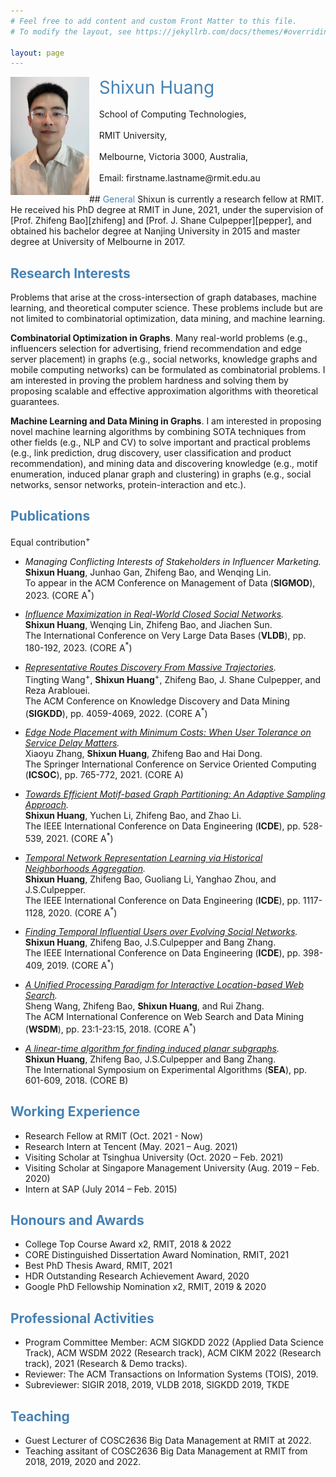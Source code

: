 ```yaml
---
# Feel free to add content and custom Front Matter to this file.
# To modify the layout, see https://jekyllrb.com/docs/themes/#overriding-theme-defaults

layout: page
---
```



<img style="float: left;" src="WechatIMG160.jpeg"  width="25%" height="auto">
&nbsp;&nbsp;&nbsp;&nbsp;<span style="color:steelblue;font-size:2em;">Shixun Huang</span> <br />
<br />
&nbsp;&nbsp;&nbsp;&nbsp;School of Computing Technologies, <br />
<br />
&nbsp;&nbsp;&nbsp;&nbsp;RMIT University, <br />
<br />
&nbsp;&nbsp;&nbsp;&nbsp;Melbourne, Victoria 3000, Australia, <br />
<br />
&nbsp;&nbsp;&nbsp;&nbsp;Email: firstname.lastname@rmit.edu.au

<br />
<br />
## <span style="color:steelblue">General</span>
Shixun is currently a research fellow at RMIT. He received his PhD degree at RMIT in June, 2021, under the supervision of [Prof. Zhifeng Bao][zhifeng] and [Prof. J. Shane Culpepper][pepper], and obtained his bachelor degree at Nanjing University in 2015 and master degree at University of Melbourne in 2017. 

[zhifeng]: https://baozhifeng.net/
[pepper]: https://culpepper.io

## <span style="color:steelblue">Research Interests</span>
Problems that arise at the cross-intersection of graph databases, machine learning, and theoretical computer science. These problems include but are not limited to combinatorial optimization, data mining, and machine learning.

**Combinatorial Optimization in Graphs**. Many real-world problems (e.g., influencers selection for advertising, friend recommendation and edge server placement) in graphs (e.g., social networks, knowledge graphs and mobile computing networks) can be formulated as combinatorial problems. I am interested in proving the problem hardness and solving them by proposing scalable and effective approximation algorithms with theoretical guarantees.

**Machine Learning and Data Mining in Graphs**. I am interested in proposing novel machine learning algorithms by combining SOTA techniques from other fields (e.g., NLP and CV) to solve important and practical problems (e.g., link prediction, drug discovery, user classification and product recommendation), and mining data and discovering knowledge (e.g., motif enumeration, induced planar graph and clustering) in graphs (e.g., social networks, sensor networks, protein-interaction and etc.).

<!---
-->

## <span style="color:steelblue">Publications</span>
Equal contribution<sup>+</sup><br />
* <em>Managing Conflicting Interests of Stakeholders in Influencer Marketing.</em> <br />
**Shixun Huang**, Junhao Gan, Zhifeng Bao, and Wenqing Lin. <br />
To appear in the ACM Conference on Management of Data (**SIGMOD**), 2023. (CORE A<sup>*</sup>) <br />


* <em>[Influence Maximization in Real-World Closed Social Networks](https://www.vldb.org/pvldb/vol16/p180-bao.pdf).</em> <br />
**Shixun Huang**, Wenqing Lin, Zhifeng Bao, and Jiachen Sun. <br />
The International Conference on Very Large Data Bases (**VLDB**), pp. 180-192, 2023. (CORE A<sup>*</sup>) <br />


* <em>[Representative Routes Discovery From Massive Trajectories](https://dl.acm.org/doi/pdf/10.1145/3534678.3539079).</em> <br />
Tingting Wang<sup>+</sup>, **Shixun Huang**<sup>+</sup>, Zhifeng Bao, J. Shane Culpepper, and Reza Arablouei. <br />
The ACM Conference on Knowledge Discovery and Data Mining (**SIGKDD**), pp. 4059-4069, 2022. (CORE A<sup>*</sup>) <br />

* <em>[Edge Node Placement with Minimum Costs: When User Tolerance on Service Delay Matters](./papers/ICSOC2021.pdf).</em> <br />
Xiaoyu Zhang, **Shixun Huang**, Zhifeng Bao and Hai Dong. <br />
The Springer International Conference on Service Oriented Computing (**ICSOC**), pp. 765-772, 2021. (CORE A) <br />

* <em>[Towards Efficient Motif-based Graph Partitioning: An Adaptive Sampling Approach](./papers/TR.pdf).</em> <br />
**Shixun Huang**, Yuchen Li, Zhifeng Bao, and Zhao Li. <br />
The IEEE International Conference on Data Engineering (**ICDE**), pp. 528-539, 2021. (CORE A<sup>*</sup>) <br />

* <em>[Temporal Network Representation Learning via Historical Neighborhoods Aggregation](./papers/icde2020.pdf).</em> <br />
**Shixun Huang**, Zhifeng Bao, Guoliang Li, Yanghao Zhou, and J.S.Culpepper. <br />
The IEEE International Conference on Data Engineering (**ICDE**), pp. 1117-1128, 2020. (CORE A<sup>*</sup>) <br />

* <em>[Finding Temporal Influential Users over Evolving Social Networks](./papers/icde2019.pdf).</em> <br />
**Shixun Huang**, Zhifeng Bao, J.S.Culpepper and Bang Zhang. <br />
The IEEE International Conference on Data Engineering (**ICDE**), pp. 398-409, 2019. (CORE A<sup>*</sup>) <br />

* <em>[A Unified Processing Paradigm for Interactive Location-based Web Search](./papers/wsdm18.pdf).</em> <br />
Sheng Wang, Zhifeng Bao, **Shixun Huang**, and Rui Zhang. <br />
The ACM International Conference on Web Search and Data Mining (**WSDM**), pp. 23:1-23:15, 2018. (CORE A<sup>*</sup>) <br />

* <em>[A linear-time algorithm for finding induced planar subgraphs](./papers/SEA2018.pdf).</em> <br />
**Shixun Huang**, Zhifeng Bao, J.S.Culpepper and Bang Zhang. <br />
The International Symposium on Experimental Algorithms (**SEA**), pp. 601-609, 2018. (CORE B)  <br />


##  <span style="color:steelblue">Working Experience</span>
* Research Fellow at RMIT (Oct. 2021 - Now)
* Research Intern at Tencent (May.  2021 – Aug.  2021)
* Visiting Scholar at Tsinghua University (Oct.  2020 – Feb.  2021)
* Visiting Scholar at Singapore Management University (Aug.  2019 – Feb.  2020)
* Intern at SAP (July 2014 – Feb.  2015)


## <span style="color:steelblue">Honours and Awards</span>
* College Top Course Award x2, RMIT, 2018 & 2022 
* CORE Distinguished Dissertation Award Nomination, RMIT, 2021 
* Best PhD Thesis Award, RMIT, 2021
* HDR Outstanding Research Achievement Award, 2020
* Google PhD Fellowship Nomination x2, RMIT, 2019 & 2020


## <span style="color:steelblue">Professional Activities</span>
* Program Committee Member:  ACM SIGKDD 2022 (Applied Data Science Track), ACM WSDM 2022 (Research track), ACM CIKM 2022 (Research track), 2021 (Research & Demo tracks).
* Reviewer: The ACM Transactions on Information Systems (TOIS), 2019.
* Subreviewer: SIGIR 2018, 2019, VLDB 2018, SIGKDD 2019, TKDE

## <span style="color:steelblue">Teaching</span>
* Guest Lecturer of COSC2636 Big Data Management at RMIT at 2022.
* Teaching assitant of COSC2636 Big Data Management at RMIT from 2018, 2019, 2020 and 2022.

<!---
<script type="text/javascript" id="clustrmaps" src="//clustrmaps.com/map_v2.js?d=z00anpUiOEQnioyPzKBc2tZKX6F9R5aehC1q7W_rZhw&cl=ffffff&w=a"></script>



### Research Projects
* **Combinatorial Optimization in Graphs**.

    Many real-world problems (e.g., influencers selection for advertising and friend recommendation) in graphs (e.g., social networks, product networks and knowledge graphs) can be formulated as combinatorial problems. I am interested in solving them by proposing scalable and effective algorithms with different techniques such as randomization and sampling.
    
* **Machine Learning in Graphs**.

    I am interested in adopting and extending the state-of-the-arts machine learning techniques (e.g., convolution neural networks, sequence to sequence models and reinforcement learning) from other fields (e.g., natural language processing and computer vision) into graphs, such that many notoriously hard problems (e.g., link prediction, node and label classification and finding the shortest path) in graphs can be effectively solved and human can get inspirations from learning models to design new algorithms.

* **Community Dectection in Graphs**.

    Individual decisions are not made in isolation since people biasedly interact with and impose peer pressure on each other, which is largely caused by homophily and results in the formation of community. I am interested in mining insightful topological information (e.g., interaction patterns) and leveraging this information to detect community.
-->
    
    



